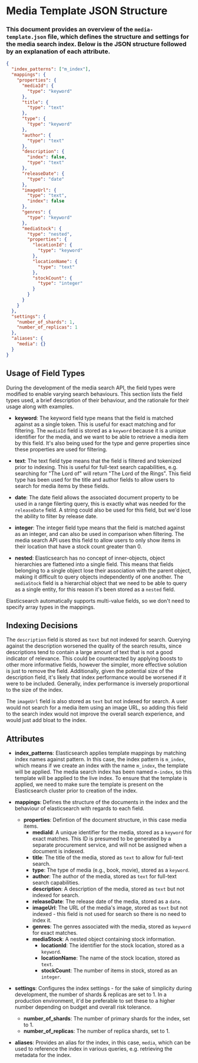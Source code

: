 # Media Template JSON Structure

### This document provides an overview of the `media-template.json` file, which defines the structure and settings for the media search index. Below is the JSON structure followed by an explanation of each attribute.

```json
{
  "index_patterns": ["m_index"],
  "mappings": {
    "properties": {
      "mediaId": {
        "type": "keyword"
      },
      "title": {
        "type": "text"
      },
      "type": {
        "type": "keyword"
      },
      "author": {
        "type": "text"
      },
      "description": {
        "index": false,
        "type": "text"
      },
      "releaseDate": {
        "type": "date"
      },
      "imageUrl": {
        "type": "text",
        "index": false
      },
      "genres": {
        "type": "keyword"
      },
      "mediaStock": {
        "type": "nested",
        "properties": {
          "locationId": {
            "type": "keyword"
          },
          "locationName": {
            "type": "text"
          },
          "stockCount": {
            "type": "integer"
          }
        }
      }
    }
  },
  "settings": {
    "number_of_shards": 1,
    "number_of_replicas": 1
  },
  "aliases": {
    "media": {}
  }
}
```
## Usage of Field Types
During the development of the media search API, the field types were modified to enable varying search behaviours. This section lists the field types used, a brief description of their behaviour, and the rationale for their usage along with examples.

- **keyword**: The keyword field type means that the field is matched against as a single token. This is useful for exact matching and for filtering. The `mediaId` field is stored as a `keyword` because it is a unique identifier for the media, and we want to be able to retrieve a media item by this field. It's also being used for the type and genre properties since these properties are used for filtering.

- **text**: The text field type means that the field is filtered and tokenized prior to indexing. This is useful for full-text search capabilities, e.g. searching for "The Lord of" will return "The Lord of the Rings". This field type has been used for the title and author fields to allow users to search for media items by these fields. 

- **date**: The date field allows the associated document property to be used in a range filerting query, this is exactly what was needed for the `releaseDate` field. A string could also be used for this field, but we'd lose the ability to filter by release date.

- **integer**: The integer field type means that the field is matched against as an integer, and can also be used in comparison when filtering. The media search API uses this field to allow users to only show items in their location that have a stock count greater than 0.

- **nested**: Elasticsearch has no concept of inner-objects, object hierarchies are flattened into a single field. This means that fields belonging to a single object lose their association with the parent object, making it difficult to query objects independently of one another. The `mediaStock` field is a hierarchial object that we need to be able to query as a single entity, for this reason it's been stored as a `nested` field.

Elasticsearch automatically supports multi-value fields, so we don't need to specify array types in the mappings.

## Indexing Decisions

The `description` field is stored as `text` but not indexed for search. Querying against the description worsened the quality of the search results, since descriptions tend to contain a large amount of text that is not a good indicator of relevance. This could be counteracted by applying boosts to other more informative fields, however the simpler, more effective solution is just to remove the field. Additionally, given the potential size of the description field, it's likely that index performance would be worsened if it were to be included. Generally, index performance is inversely proportional to the size of the index.

The `imageUrl` field is also stored as `text` but not indexed for search. A user would not search for a media item using an image URL, so adding this field to the search index would not improve the overall search experience, and would just add bloat to the index.

## Attributes

- **index_patterns**: Elasticsearch applies template mappings by matching index names against pattern. In this case, the index pattern is `m_index`, which means if we create an index with the name `m_index`, the template will be applied. The media search index has been named `m-index`, so this template will be applied to the live index. To ensure that the template is applied, we need to make sure the template is present on the Elasticsearch cluster prior to creation of the index.

- **mappings**: Defines the structure of the documents in the index and the behaviour of elasticsearch with regards to each field.
  - **properties**: Defintion of the document structure, in this case media items.
    - **mediaId**: A unique identifier for the media, stored as a `keyword` for exact matches. This ID is presumed to be generated by a separate procurement service, and will not be assigned when a document is indexed.
    - **title**: The title of the media, stored as `text` to allow for full-text search.
    - **type**: The type of media (e.g., book, movie), stored as a `keyword`.
    - **author**: The author of the media, stored as `text` for full-text search capabilities.
    - **description**: A description of the media, stored as `text` but not indexed for search.
    - **releaseDate**: The release date of the media, stored as a `date`.
    - **imageUrl**: The URL of the media's image, stored as `text` but not indexed - this field is not used for search so there is no need to index it.
    - **genres**: The genres associated with the media, stored as `keyword` for exact matches.
    - **mediaStock**: A nested object containing stock information.
      - **locationId**: The identifier for the stock location, stored as a `keyword`.
      - **locationName**: The name of the stock location, stored as `text`.
      - **stockCount**: The number of items in stock, stored as an `integer`.

- **settings**: Configures the index settings - for the sake of simplicity during development, the number of shards & replicas are set to 1. In a production environment, it'd be preferable to set these to a higher number depending on budget and overall risk tolerance.
  - **number_of_shards**: The number of primary shards for the index, set to 1.
  - **number_of_replicas**: The number of replica shards, set to 1.

- **aliases**: Provides an alias for the index, in this case, `media`, which can be used to reference the index in various queries, e.g. retrieving the metadata for the index.
